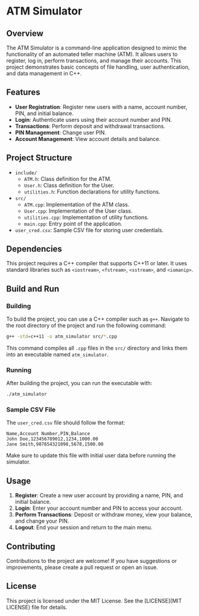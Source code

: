 # ATM Simulator

## Overview

The ATM Simulator is a command-line application designed to mimic the functionality of an automated teller machine (ATM). It allows users to register, log in, perform transactions, and manage their accounts. This project demonstrates basic concepts of file handling, user authentication, and data management in C++.

## Features

- **User Registration**: Register new users with a name, account number, PIN, and initial balance.
- **Login**: Authenticate users using their account number and PIN.
- **Transactions**: Perform deposit and withdrawal transactions.
- **PIN Management**: Change user PIN.
- **Account Management**: View account details and balance.

## Project Structure

- `include/`
  - `ATM.h`: Class definition for the ATM.
  - `User.h`: Class definition for the User.
  - `utilities.h`: Function declarations for utility functions.
- `src/`
  - `ATM.cpp`: Implementation of the ATM class.
  - `User.cpp`: Implementation of the User class.
  - `utilities.cpp`: Implementation of utility functions.
  - `main.cpp`: Entry point of the application.
- `user_cred.csv`: Sample CSV file for storing user credentials.

## Dependencies

This project requires a C++ compiler that supports C++11 or later. It uses standard libraries such as `<iostream>`, `<fstream>`, `<sstream>`, and `<iomanip>`.

## Build and Run

### Building

To build the project, you can use a C++ compiler such as `g++`. Navigate to the root directory of the project and run the following command:

```sh
g++ -std=c++11 -o atm_simulator src/*.cpp
```

This command compiles all `.cpp` files in the `src/` directory and links them into an executable named `atm_simulator`.

### Running

After building the project, you can run the executable with:

```sh
./atm_simulator
```

### Sample CSV File

The `user_cred.csv` file should follow the format:

```
Name,Account Number,PIN,Balance
John Doe,123456789012,1234,1000.00
Jane Smith,987654321098,5678,1500.00
```

Make sure to update this file with initial user data before running the simulator.

## Usage

1. **Register**: Create a new user account by providing a name, PIN, and initial balance.
2. **Login**: Enter your account number and PIN to access your account.
3. **Perform Transactions**: Deposit or withdraw money, view your balance, and change your PIN.
4. **Logout**: End your session and return to the main menu.

## Contributing

Contributions to the project are welcome! If you have suggestions or improvements, please create a pull request or open an issue.

## License

This project is licensed under the MIT License. See the [LICENSE](MIT LICENSE) file for details.
